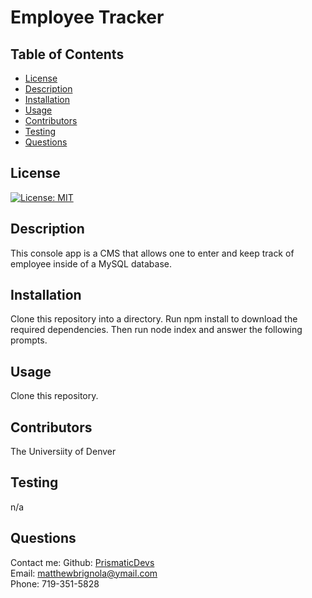 
# Employee Tracker 
    
## Table of Contents
* [License](#license)
* [Description](#description)
* [Installation](#installation)
* [Usage](#instructions)
* [Contributors](#contributors)
* [Testing](#testing)
* [Questions](#questions)
## License
[![License: MIT](https://img.shields.io/badge/License-MIT-yellow.svg)](https://opensource.org/licenses/MIT)
## Description
This console app is a CMS that allows one to enter and keep track of employee inside of a MySQL database.
## Installation 
Clone this repository into a directory. Run npm install to download the required dependencies. Then run node index and answer the following prompts. 
## Usage
Clone this repository.
## Contributors
The Universiity of Denver
## Testing
n/a
## Questions
Contact me:
Github: [PrismaticDevs](https://github.com/PrismaticDevs) <br>
Email: matthewbrignola@ymail.com <br>
Phone: 719-351-5828 <br>
    